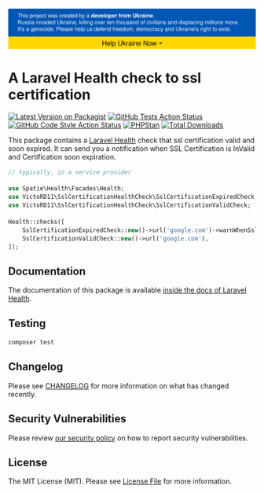 [![Stand With Ukraine](https://raw.githubusercontent.com/vshymanskyy/StandWithUkraine/main/banner-direct-single.svg)](https://stand-with-ukraine.pp.ua)

# A Laravel Health check to ssl certification

[![Latest Version on Packagist](https://img.shields.io/packagist/v/victord11/ssl-certification-health-check.svg?style=flat-square)](https://packagist.org/packages/victord11/ssl-certification-health-check)
[![GitHub Tests Action Status](https://github.com/victord11/ssl-certification-health-check/actions/workflows/run-tests.yml/badge.svg)](https://github.com/victord11/ssl-certification-health-check/actions?query=workflow%3Arun-tests+branch%3Amain)
[![GitHub Code Style Action Status](https://github.com/victord11/ssl-certification-health-check/actions/workflows/php-cs-fixer.yml/badge.svg)](https://github.com/victord11/ssl-certification-health-check/actions?query=workflow%3A"Check+%26+fix+styling"+branch%3Amain)
[![PHPStan](https://github.com/victord11/ssl-certification-health-check/actions/workflows/phpstan.yml/badge.svg)](https://github.com/victord11/ssl-certification-health-check/actions/workflows/phpstan.yml)
[![Total Downloads](https://img.shields.io/packagist/dt/victord11/ssl-certification-health-check.svg?style=flat-square)](https://packagist.org/packages/victord11/ssl-certification-health-check)

This package contains a [Laravel Health](https://spatie.be/docs/laravel-health) check that ssl certification valid and soon expired. It can send you a notification when SSL Certification is InValid and Certification soon expiration.

```php
// typically, in a service provider

use Spatie\Health\Facades\Health;
use VictoRD11\SslCertificationHealthCheck\SslCertificationExpiredCheck;
use VictoRD11\SslCertificationHealthCheck\SslCertificationValidCheck;

Health::checks([
    SslCertificationExpiredCheck::new()->url('google.com')->warnWhenSslCertificationExpiringDay(15)->failWhenSslCertificationExpiringDay(10),
    SslCertificationValidCheck::new()->url('google.com'),
]);
```

## Documentation

The documentation of this package is available [inside the docs of Laravel Health](https://spatie.be/docs/laravel-health/v1/available-checks/ssl-certfication).

## Testing

```bash
composer test
```

## Changelog

Please see [CHANGELOG](CHANGELOG.md) for more information on what has changed recently.

## Security Vulnerabilities

Please review [our security policy](../../security/policy) on how to report security vulnerabilities.

## License

The MIT License (MIT). Please see [License File](LICENSE.md) for more information.
